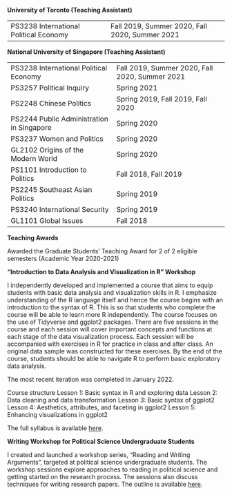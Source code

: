  
**University of Toronto (Teaching Assistant)**


<table border="0">
 <tr>
   <td>PS3238 International Political Economy</td>
   <td>Fall 2019, Summer 2020, Fall 2020, Summer 2021</td>
 
 </tr>
</table>
 
**National University of Singapore (Teaching Assistant)**

<table border="0">
 <tr>
   <td>PS3238 International Political Economy</td>
   <td>Fall 2019, Summer 2020, Fall 2020, Summer 2021</td>
 
 </tr>
 <tr>
      <td>PS3257 Political Inquiry</td>
      <td>Spring 2021</td>
 </tr>
 <tr>
      <td>PS2248 Chinese Politics </td>
      <td>Spring 2019, Fall 2019, Fall 2020</td>
 </tr>
 <tr>
      <td>PS2244 Public Administration in Singapore</td>
      <td>Spring 2020</td>
   </tr>
 <tr>
      <td>PS3237 Women and Politics</td>
      <td>Spring 2020</td>
   </tr>
 <tr>
      <td>GL2102 Origins of the Modern World</td>
        <td>Spring 2020</td>
   </tr>
 <tr>
        <td>PS1101 Introduction to Politics</td>
        <td>Fall 2018, Fall 2019</td>
   </tr>
 <tr>
        <td>PS2245 Southeast Asian Politics</td>      
  <td>Spring 2019</td>
   </tr>
 <tr>
    <td>PS3240 International Security </td>
    <td>Spring 2019</td>
   </tr>
 <tr>
    <td>GL1101 Global Issues</td>
      <td>Fall 2018</td>
 
 </tr>
</table>


**Teaching Awards**<br>

Awarded the Graduate Students’ Teaching Award for 2 of 2 eligible semesters (Academic Year 2020-2021)

**“Introduction to Data Analysis and Visualization in R” Workshop**

I independently developed and implemented a course that aims to equip students with basic data analysis and visualization skills in R. I emphasize understanding of the R language itself and hence the course begins with an introduction to the syntax of R. This is so that students who complete the course will be able to learn more R independently. The course focuses on the use of Tidyverse and ggplot2 packages. There are five sessions in the course and each session will cover important concepts and functions at each stage of the data visualization process. Each session will be accompanied with exercises in R for practice in class and after class. An original data sample was constructed for these exercises. By the end of the course, students should be able to navigate R to perform basic exploratory data analysis. 

The most recent iteration was completed in January 2022. 

Course structure
Lesson 1: Basic syntax in R and exploring data
Lesson 2: Data cleaning and data transformation 
Lesson 3: Basic syntax of ggplot2 
Lesson 4: Aesthetics, attributes, and faceting in ggplot2
Lesson 5: Enhancing visualizations in ggplot2

The full syllabus is available <a href="https://www.dropbox.com/s/lfwr5j4nuyzabe9/Introduction%20to%20Data%20Analysis%20and%20Visualisation%20-%20updated1September2021.pdf?dl=0">here</a>. 

**Writing Workshop for Political Science Undergraduate Students** <br>

I created and launched a workshop series, “Reading and Writing Arguments”, targeted at political science undergraduate students. The workshop sessions explore approaches to reading in political science and getting started on the research process. The sessions also discuss techniques for writing research papers. The outline is available <a href="https://static1.squarespace.com/static/5d31deaf24ec13000175a6d8/t/5d9804a0bd4c1842802573b1/1570243745469/Writing+Workshop+Outline+%28as+of+Oct+5%29.pdf">here</a>.














